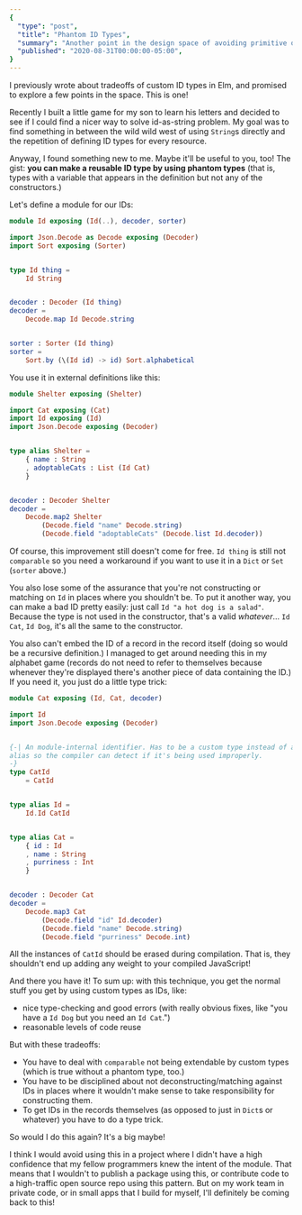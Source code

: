 ```yaml
---
{
  "type": "post",
  "title": "Phantom ID Types",
  "summary": "Another point in the design space of avoiding primitive obsession in IDs.",
  "published": "2020-08-31T00:00:00-05:00",
}
---
```


I previously wrote about tradeoffs of custom ID types in Elm, and promised to explore a few points in the space.
This is one!

Recently I built a little game for my son to learn his letters and decided to see if I could find a nicer way to solve id-as-string problem.
My goal was to find something in between the wild wild west of using `String`s directly and the repetition of defining ID types for every resource.

Anyway, I found something new to me.
Maybe it'll be useful to you, too!
The gist: **you can make a reusable ID type by using phantom types** (that is, types with a variable that appears in the definition but not any of the constructors.)

Let's define a module for our IDs:

```elm
module Id exposing (Id(..), decoder, sorter)

import Json.Decode as Decode exposing (Decoder)
import Sort exposing (Sorter)


type Id thing =
    Id String


decoder : Decoder (Id thing)
decoder =
    Decode.map Id Decode.string


sorter : Sorter (Id thing)
sorter =
    Sort.by (\(Id id) -> id) Sort.alphabetical
```

You use it in external definitions like this:

```elm
module Shelter exposing (Shelter)

import Cat exposing (Cat)
import Id exposing (Id)
import Json.Decode exposing (Decoder)


type alias Shelter =
    { name : String
    , adoptableCats : List (Id Cat)
    }


decoder : Decoder Shelter
decoder =
    Decode.map2 Shelter
        (Decode.field "name" Decode.string)
        (Decode.field "adoptableCats" (Decode.list Id.decoder))
```

Of course, this improvement still doesn't come for free.
`Id thing` is still not `comparable` so you need a workaround if you want to use it in a `Dict` or `Set` (`sorter` above.)

You also lose some of the assurance that you're not constructing or matching on `Id` in places where you shouldn't be.
To put it another way, you can make a bad ID pretty easily: just call `Id "a hot dog is a salad"`.
Because the type is not used in the constructor, that's a valid *whatever*... `Id Cat`, `Id Dog`, it's all the same to the constructor.

You also can't embed the ID of a record in the record itself (doing so would be a recursive definition.)
I managed to get around needing this in my alphabet game (records do not need to refer to themselves because whenever they're displayed there's another piece of data containing the ID.)
If you need it, you just do a little type trick:

```elm
module Cat exposing (Id, Cat, decoder)

import Id
import Json.Decode exposing (Decoder)


{-| An module-internal identifier. Has to be a custom type instead of an
alias so the compiler can detect if it's being used improperly.
-}
type CatId
    = CatId


type alias Id =
    Id.Id CatId


type alias Cat =
    { id : Id
    , name : String
    , purriness : Int
    }


decoder : Decoder Cat
decoder =
    Decode.map3 Cat
        (Decode.field "id" Id.decoder)
        (Decode.field "name" Decode.string)
        (Decode.field "purriness" Decode.int)
```

All the instances of `CatId` should be erased during compilation.
That is, they shouldn't end up adding any weight to your compiled JavaScript!

And there you have it!
To sum up: with this technique, you get the normal stuff you get by using custom types as IDs, like:

- nice type-checking and good errors (with really obvious fixes, like "you have a `Id Dog` but you need an `Id Cat`.")
- reasonable levels of code reuse

But with these tradeoffs:

- You have to deal with `comparable` not being extendable by custom types (which is true without a phantom type, too.)
- You have to be disciplined about not deconstructing/matching against IDs in places where it wouldn't make sense to take responsibility for constructing them.
- To get IDs in the records themselves (as opposed to just in `Dict`s or whatever) you have to do a type trick.

So would I do this again?
It's a big maybe!

I think I would avoid using this in a project where I didn't have a high confidence that my fellow programmers knew the intent of the module.
That means that I wouldn't to publish a package using this, or contribute code to a high-traffic open source repo using this pattern.
But on my work team in private code, or in small apps that I build for myself, I'll definitely be coming back to this!
